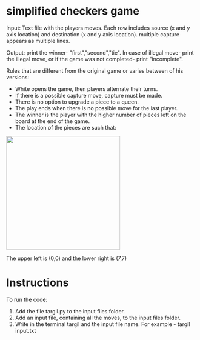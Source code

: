 # simplified checkers game

Input: Text file with the players moves. Each row includes source (x and y axis location) and destination (x and y axis location). multiple
capture appears as multiple lines.

Output: print the winner- "first","second","tie". In case of illegal move- print the illegal move, or if the game was not completed- print "incomplete". 

Rules that are different from the original game or varies between of his versions:
* White opens the game, then players alternate their turns. 
* If there is a possible capture move, capture must be made.
* There is no option to upgrade a piece to a queen.
* The play ends when there is no possible move for the last player.
* The winner is the player with the higher number of pieces left on the board at the end of the game.
* The location of the pieces are such that: 

<img src="https://user-images.githubusercontent.com/71435004/190424948-09c690e7-fb9b-4e19-88ab-0aff56190ab1.jpg" width="300" height="300">
  
The upper left is (0,0) and the lower right is (7,7)

# Instructions
To run the code:
1. Add the file targil.py to the input files folder.
2. Add an input file, containing all the moves, to the input files folder.
3. Write in the terminal targil and the input file name. For example - targil input.txt
